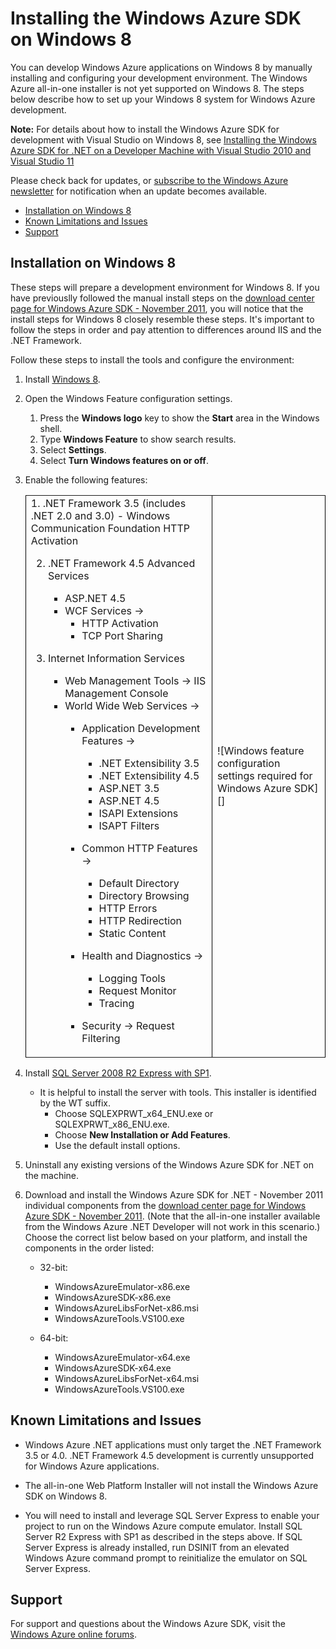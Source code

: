 <properties umbraconavihide="1" pagetitle="Windows Azure on Windows 8" metakeywords="Installing the Windows Azure SDK on Windows 8" metadescription="Describes how to install the Windows Azure SDK on Windows 8." linkid="dev-net-windows8" urldisplayname="Windows Azure Install Windows 8" headerexpose="" footerexpose="" disquscomments="1"></properties>

# Installing the Windows Azure SDK on Windows 8

You can develop Windows Azure applications on Windows 8 by manually
installing and configuring your development environment. The Windows
Azure all-in-one installer is not yet supported on Windows 8. The steps
below describe how to set up your Windows 8 system for Windows Azure
development.

**Note:** For details about how to install the Windows Azure SDK for
development with Visual Studio on Windows 8, see [Installing the Windows
Azure SDK for .NET on a Developer Machine with Visual Studio 2010 and
Visual Studio 11][]

Please check back for updates, or [subscribe to the Windows Azure
newsletter][] for notification when an update becomes available.

-   [Installation on Windows 8][]
-   [Known Limitations and Issues][]
-   [Support][]

## <a name="Windows8"> </a>Installation on Windows 8

These steps will prepare a development environment for Windows 8. If you
have previouslly followed the manual install steps on the [download
center page for Windows Azure SDK - November 2011][], you will notice
that the install steps for Windows 8 closely resemble these steps. It's
important to follow the steps in order and pay attention to differences
around IIS and the .NET Framework.

Follow these steps to install the tools and configure the environment:

1.  Install [Windows 8][].

2.  Open the Windows Feature configuration settings.

    1.  Press the **Windows logo** key to show the **Start** area in the
        Windows shell.
    2.  Type **Windows Feature** to show search results.
    3.  Select **Settings**.
    4.  Select **Turn Windows features on or off**.

3.  Enable the following features:

    <table border="1" cellspacing="0" cellpadding="10" style="border: 0px solid #000000;">
    <tbody>
    <tr>
    <td valign="top">
    1.  .NET Framework 3.5 (includes .NET 2.0 and 3.0)
        -   Windows Communication Foundation HTTP Activation

    2.  .NET Framework 4.5 Advanced Services
        -   ASP.NET 4.5
        -   WCF Services -\>
            -   HTTP Activation
            -   TCP Port Sharing

    3.  Internet Information Services
        -   Web Management Tools -\> IIS Management Console
        -   World Wide Web Services -\>
            -   Application Development Features -\>
                -   .NET Extensibility 3.5
                -   .NET Extensibility 4.5
                -   ASP.NET 3.5
                -   ASP.NET 4.5
                -   ISAPI Extensions
                -   ISAPT Filters

            -   Common HTTP Features -\>
                -   Default Directory
                -   Directory Browsing
                -   HTTP Errors
                -   HTTP Redirection
                -   Static Content

            -   Health and Diagnostics -\>
                -   Logging Tools
                -   Request Monitor
                -   Tracing

            -   Security -\> Request Filtering

    </td>
    <td>
    ![Windows feature configuration settings required for Windows Azure
    SDK][]

    </td>
    </tr>
    </tbody>
    </table>
4.  Install [SQL Server 2008 R2 Express with SP1][].

    -   It is helpful to install the server with tools. This installer
        is identified by the WT suffix.
        -   Choose SQLEXPRWT\_x64\_ENU.exe or SQLEXPRWT\_x86\_ENU.exe.
        -   Choose **New Installation or Add Features**.
        -   Use the default install options.

5.  Uninstall any existing versions of the Windows Azure SDK for .NET on
    the machine.

6.  Download and install the Windows Azure SDK for .NET - November 2011
    individual components from the [download center page for Windows
    Azure SDK - November 2011][]. (Note that the all-in-one installer
    available from the Windows Azure .NET Developer will not work in
    this scenario.) Choose the correct list below based on your
    platform, and install the components in the order listed:

    -   32-bit:
        -   WindowsAzureEmulator-x86.exe
        -   WindowsAzureSDK-x86.exe
        -   WindowsAzureLibsForNet-x86.msi
        -   WindowsAzureTools.VS100.exe

    -   64-bit:
        -   WindowsAzureEmulator-x64.exe
        -   WindowsAzureSDK-x64.exe
        -   WindowsAzureLibsForNet-x64.msi
        -   WindowsAzureTools.VS100.exe

## <a name="Limitations"> </a>Known Limitations and Issues

-   Windows Azure .NET applications must only target the .NET Framework
    3.5 or 4.0. .NET Framework 4.5 development is currently unsupported
    for Windows Azure applications.

-   The all-in-one Web Platform Installer will not install the Windows
    Azure SDK on Windows 8.

-   You will need to install and leverage SQL Server Express to enable
    your project to run on the Windows Azure compute emulator. Install
    SQL Server R2 Express with SP1 as described in the steps above. If
    SQL Server Express is already installed, run DSINIT from an elevated
    Windows Azure command prompt to reinitialize the emulator on SQL
    Server Express.

## <a name="Support"> </a>Support

For support and questions about the Windows Azure SDK, visit the
[Windows Azure online forums][].

  [Installing the Windows Azure SDK for .NET on a Developer Machine with
  Visual Studio 2010 and Visual Studio 11]: http://www.windowsazure.com/en-us/develop/vs11/
  [subscribe to the Windows Azure newsletter]: https://profile.microsoft.com/RegSysProfileCenter/wizardnp.aspx?wizid=b0db3564-180e-4527-9d92-65421e0d4185
  [Installation on Windows 8]: #Windows8
  [Known Limitations and Issues]: #Limitations
  [Support]: #Support
  [download center page for Windows Azure SDK - November 2011]: http://www.microsoft.com/download/en/details.aspx?displaylang=en&id=28045
  [Windows 8]: http://go.microsoft.com/fwlink/?LinkId=243227
  [Windows feature configuration settings required for Windows Azure
  SDK]: /media/net/win8AzureIIS-Full.png
  [SQL Server 2008 R2 Express with SP1]: http://www.microsoft.com/download/en/details.aspx?id=26729
  [Windows Azure online forums]: http://www.windowsazure.com/en-us/support/forums/
